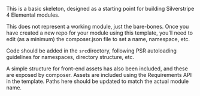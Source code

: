This is a basic skeleton, designed as a starting point for building Silverstripe 4 Elemental modules.

This does not represent a working module, just the bare-bones.   Once you have created a new repo for your module using this template, you'll need to edit (as a minimum) the composer.json file to set a name, namespace, etc.

Code should be added in the `src`directory, following PSR autoloading guidelines for namespaces, directory structure, etc.

A simple structure for front-end assets has also been included, and these are exposed by composer.  Assets are included using the Requirements API in the template.  Paths here should be updated to match the actual module name.